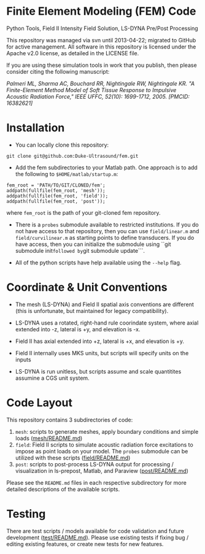 Finite Element Modeling (FEM) Code 
==================================

Python Tools, Field II Intensity Field Solution, LS-DYNA Pre/Post Processing

This repository was managed via svn until 2013-04-22; migrated to GitHub for
active management.  All software in this repository is licensed under the
Apache v2.0 license, as detailed in the LICENSE file.

If you are using these simulation tools in work that you publish, then please
consider citing the following manuscript:

*Palmeri ML, Sharma AC, Bouchard RR, Nightingale RW, Nightingale KR.  "A
Finite-Element Method Model of Soft Tissue Response to Impulsive Acoustic
Radiation Force," IEEE UFFC, 52(10): 1699-1712, 2005. [PMCID: 16382621]*


Installation
============
 * You can locally clone this repository:
 ```
 git clone git@github.com:Duke-Ultrasound/fem.git
 ```

 * Add the fem subdirectories to your Matlab path.  One approach is to add the
   following to ```$HOME/matlab/startup.m```: 
 ```
 fem_root = 'PATH/TO/GIT/CLONED/fem';
 addpath(fullfile(fem_root, 'mesh'));
 addpath(fullfile(fem_root, 'field'));
 addpath(fullfile(fem_root, 'post'));
 ```
 where ```fem_root``` is the path of your git-cloned fem repository.

 * There is a ```probes``` submodule available to restricted institutions.  If
   you do not have access to that repository, then you can use
   ```field/linear.m``` and ```field/curvilinear.m``` as starting points to
   define transducers.  If you do have access, then you can initialize the
   submodule using ``git submodule init``` followed by ```git submodule
   update```.

 * All of the python scripts have help available using the ```--help``` flag.


Coordinate & Unit Conventions
=============================

 * The mesh (LS-DYNA) and Field II spatial axis conventions are different (this
   is unfortunate, but maintained for legacy compatibility).

 * LS-DYNA uses a rotated, right-hand rule coorindate system, where axial
   extended into -z, lateral is +y, and elevation is -x.

 * Field II has axial extended into +z, lateral is +x, and elevation is +y.

 * Field II internally uses MKS units, but scripts will specify units on the
   inputs

 * LS-DYNA is run unitless, but scripts assume and scale quantitites assumine a
   CGS unit system.

Code Layout
===========

This repository contains 3 subdirectories of code:

 1. ```mesh```: scripts to generate meshes, apply boundary conditions and
    simple loads ([mesh/README.md](mesh/README.md))
 2. ```field```: Field II scripts to simulate acoustic radiation force
    excitations to impose as point loads on your model.  The ```probes```
    submodule can be utilized with these scripts
    ([field/README.md](field/README.md))
 3. ```post```: scripts to post-process LS-DYNA output for processing /
    visualization in ls-prepost, Matlab, and Paraview
    ([post/README.md](post/README.md))

Please see the ```README.md``` files in each respective subdirectory for more
detailed descriptions of the available scripts.

Testing
=======
There are test scripts / models available for code validation and future
development ([test/README.md](test/README.md)).  Please use existing tests if
fixing bug / editing existing features, or create new tests for new features.
